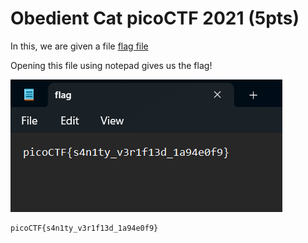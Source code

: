 # Obedient Cat picoCTF 2021 (5pts)

In this, we are given a file [flag file](files/flag)

Opening this file  using notepad gives us the flag!

![flag](files/flag.png)

```
picoCTF{s4n1ty_v3r1f13d_1a94e0f9}
```


